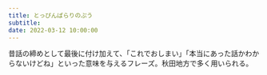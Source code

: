 ```yaml
---
title: とっぴんぱらりのぷう
subtitle: 
date: 2022-03-12 10:00:00
---
```


昔話の締めとして最後に付け加えて、「これでおしまい」「本当にあった話かわからないけどね」といった意味を与えるフレーズ。秋田地方で多く用いられる。

